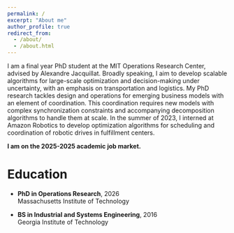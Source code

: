 ```yaml
---
permalink: /
excerpt: "About me"
author_profile: true
redirect_from: 
  - /about/
  - /about.html
---
```


I am a final year PhD student at the MIT Operations Research Center, advised by Alexandre Jacquillat. Broadly speaking, I aim to develop scalable algorithms for large-scale optimization and decision-making under uncertainty, with an emphasis on transportation and logistics.  My PhD research tackles design and operations for emerging business models with an element of coordination. This coordination requires new models with complex synchronization constraints and accompanying decomposition algorithms to handle them at scale. In the summer of 2023, I interned at Amazon Robotics to develop optimization algorithms for scheduling and coordination of robotic drives in fulfillment centers.

**I am on the 2025-2025 academic job market.**

Education
======

- **PhD in Operations Research**, 2026  \
Massachusetts Institute of Technology

- **BS in Industrial and Systems Engineering**, 2016  \
Georgia Institute of Technology
